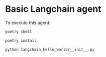 # Basic Langchain agent

To execute this agent:

```bash
poetry shell

poetry install

python langchain_hello_world/__init__.py
```

